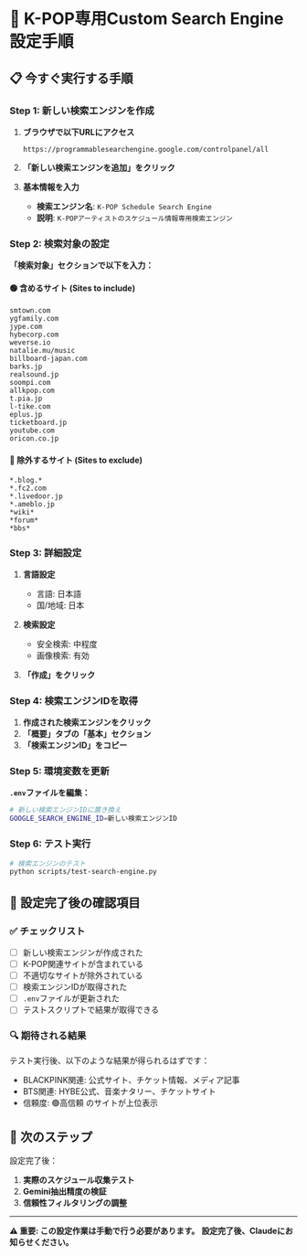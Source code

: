# 🎯 K-POP専用Custom Search Engine設定手順

## 📋 今すぐ実行する手順

### Step 1: 新しい検索エンジンを作成

1. **ブラウザで以下URLにアクセス**
   ```
   https://programmablesearchengine.google.com/controlpanel/all
   ```

2. **「新しい検索エンジンを追加」をクリック**

3. **基本情報を入力**
   - **検索エンジン名**: `K-POP Schedule Search Engine`
   - **説明**: `K-POPアーティストのスケジュール情報専用検索エンジン`

### Step 2: 検索対象の設定

**「検索対象」セクションで以下を入力：**

#### 🟢 含めるサイト (Sites to include)
```
smtown.com
ygfamily.com  
jype.com
hybecorp.com
weverse.io
natalie.mu/music
billboard-japan.com
barks.jp
realsound.jp
soompi.com
allkpop.com
t.pia.jp
l-tike.com
eplus.jp
ticketboard.jp
youtube.com
oricon.co.jp
```

#### 🔴 除外するサイト (Sites to exclude)
```
*.blog.*
*.fc2.com
*.livedoor.jp  
*.ameblo.jp
*wiki*
*forum*
*bbs*
```

### Step 3: 詳細設定

1. **言語設定**
   - 言語: 日本語
   - 国/地域: 日本

2. **検索設定**
   - 安全検索: 中程度
   - 画像検索: 有効

3. **「作成」をクリック**

### Step 4: 検索エンジンIDを取得

1. **作成された検索エンジンをクリック**
2. **「概要」タブの「基本」セクション**
3. **「検索エンジンID」をコピー**

### Step 5: 環境変数を更新

**`.env`ファイルを編集：**
```bash
# 新しい検索エンジンIDに置き換え
GOOGLE_SEARCH_ENGINE_ID=新しい検索エンジンID
```

### Step 6: テスト実行

```bash
# 検索エンジンのテスト
python scripts/test-search-engine.py
```

## 🎯 設定完了後の確認項目

### ✅ チェックリスト
- [ ] 新しい検索エンジンが作成された
- [ ] K-POP関連サイトが含まれている
- [ ] 不適切なサイトが除外されている  
- [ ] 検索エンジンIDが取得された
- [ ] `.env`ファイルが更新された
- [ ] テストスクリプトで結果が取得できる

### 🔍 期待される結果
テスト実行後、以下のような結果が得られるはずです：
- BLACKPINK関連: 公式サイト、チケット情報、メディア記事
- BTS関連: HYBE公式、音楽ナタリー、チケットサイト
- 信頼度: 🟢高信頼 のサイトが上位表示

## 🚀 次のステップ

設定完了後：
1. **実際のスケジュール収集テスト**
2. **Gemini抽出精度の検証**
3. **信頼性フィルタリングの調整**

---

**⚠️ 重要: この設定作業は手動で行う必要があります。**
**設定完了後、Claudeにお知らせください。**